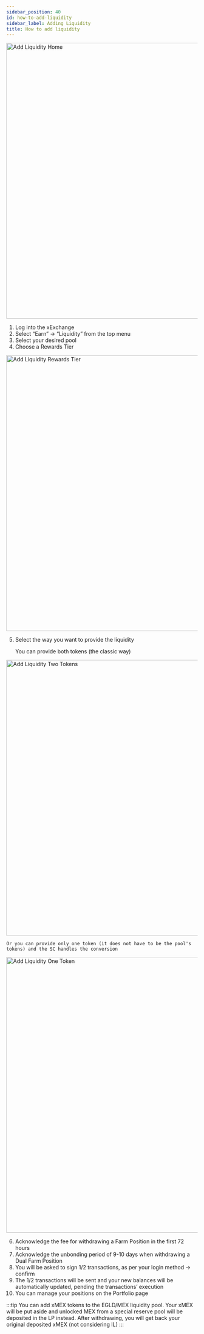 ```yaml
---
sidebar_position: 40
id: how-to-add-liquidity
sidebar_label: Adding Liquidity
title: How to add liquidity
---
```


<div style={{ textAlign: 'center' }}>
    <img src="/docs/how-to/add-liquidity/home.png" alt="Add Liquidity Home" width="724" />
</div>

1. Log into the xExchange
2. Select “Earn” -> “Liquidity” from the top menu
3. Select your desired pool
4. Choose a Rewards Tier

<div style={{ textAlign: 'center' }}>
    <img src="/docs/how-to/add-liquidity/rewards-tier.png" alt="Add Liquidity Rewards Tier" width="724" />
</div>

5. Select the way you want to provide the liquidity

   You can provide both tokens (the classic way)

<div style={{ textAlign: 'center' }}>
    <img src="/docs/how-to/add-liquidity/two-tokens.png" alt="Add Liquidity Two Tokens" width="724" />
</div>

    Or you can provide only one token (it does not have to be the pool's tokens) and the SC handles the conversion

<div style={{ textAlign: 'center' }}>
    <img src="/docs/how-to/add-liquidity/one-token.png" alt="Add Liquidity One Token" width="724" />
</div>

6. Acknowledge the fee for withdrawing a Farm Position in the first 72 hours
7. Acknowledge the unbonding period of 9-10 days when withdrawing a Dual Farm Position
8. You will be asked to sign 1/2 transactions, as per your login method -> confirm
9. The 1/2 transactions will be sent and your new balances will be automatically updated, pending the transactions’ execution
10. You can manage your positions on the Portfolio page

:::tip
You can add xMEX tokens to the EGLD/MEX liquidity pool. Your xMEX will be put aside and unlocked MEX from a special reserve pool will be deposited in the LP instead.
After withdrawing, you will get back your original deposited xMEX (not considering IL)
:::
